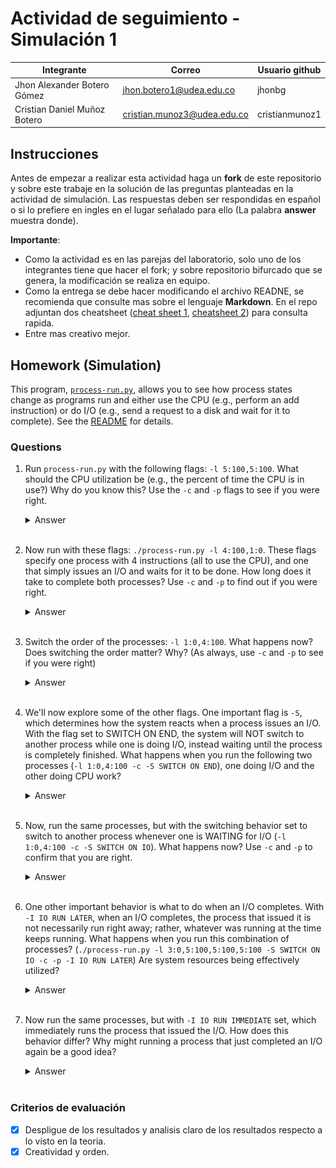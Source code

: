 # Actividad de seguimiento - Simulación 1

|Integrante|Correo|Usuario github|
|---|---|---|
|Jhon Alexander Botero Gómez|jhon.botero1@udea.edu.co|jhonbg|
|Cristian Daniel Muñoz Botero|cristian.munoz3@udea.edu.co|cristianmunoz1|

## Instrucciones

Antes de empezar a realizar esta actividad haga un **fork** de este repositorio y sobre este trabaje en la solución de las preguntas planteadas en la actividad de simulación. Las respuestas deben ser respondidas en español o si lo prefiere en ingles en el lugar señalado para ello (La palabra **answer** muestra donde).

**Importante**:
* Como la actividad es en las parejas del laboratorio, solo uno de los integrantes tiene que hacer el fork; y sobre repositorio bifurcado que se genera, la modificación se realiza en equipo.
* Como la entrega se debe hacer modificando el archivo READNE, se recomienda que consulte mas sobre el lenguaje **Markdown**. En el repo adjuntan dos cheatsheet ([cheat sheet 1](Markdown_Cheat_Sheet.pdf), [cheatsheet 2](markdown-cheatsheet.pdf)) para consulta rapida.
* Entre mas creativo mejor.

## Homework (Simulation)

This program, [`process-run.py`](process-run.py), allows you to see how process states change as programs run and either use the CPU (e.g., perform an add instruction) or do I/O (e.g., send a request to a disk and wait for it to complete). See the [README](https://github.com/remzi-arpacidusseau/ostep-homework/blob/master/cpu-intro/README.md) for details.

### Questions

1. Run `process-run.py` with the following flags: `-l 5:100,5:100`. What should the CPU utilization be (e.g., the percent of time the CPU is in use?) Why do you know this? Use the `-c` and `-p` flags to see if you were right.
   
   <details>
   <summary>Answer</summary>
   La CPU se utiliza el 100% del tiempo, porque los 2 procesos tienen 5 instrucciones cada uno. Cada instrucción tiene 100% de probabilidades de ser de CPU. Por lo tanto las 10 instrucciones en total que se ejecutan son todas en CPU. **100%**
   
    ![Ejecución del primer comando](img/01-img.png)
   </details>
   <br>

2. Now run with these flags: `./process-run.py -l 4:100,1:0`. These flags specify one process with 4 instructions (all to use the CPU), and one that simply issues an I/O and waits for it to be done. How long does it take to complete both processes? Use `-c` and `-p` to find out if you were right. 
   
   <details>
   <summary>Answer</summary>
   Se demora un tiempo de 11 unidades de tiempo para terminar ambos procesos. Se puede notar que el primer proceso termina en la unidad 4 de tiempo. Y el otro proceso con su llamada a I/O termina en la unidad 11 de tiempo. En la misma salida del comando está el tiempo total de ejecución. 
   
    ![Ejecución del segundo comando](img/02-img.png)
   </details>
   <br>

3. Switch the order of the processes: `-l 1:0,4:100`. What happens now? Does switching the order matter? Why? (As always, use `-c` and `-p` to see if you were right)
   
   <details>
   <summary>Answer</summary>
    Se demora menos tiempo ya que como se llama primero el proceso que usa I/O, mientras este está en estado bloked, el otro que usa solo CPU puede entrar a ejecutarse ahorrando así tiempo. Anteriormente se sumaban los tiempos totales de cada proceso, acá mientras está bloqueado el proceso 1, puede irse ejecutando el proceso 2. Reduciendo el tiempo total a 7 unidades de tiempo. 

   ![Ejecución del comando 3](img/03-img.png) 
   </details>
   <br>

4. We'll now explore some of the other flags. One important flag is `-S`, which determines how the system reacts when a process issues an I/O. With the flag set to SWITCH ON END, the system will NOT switch to another process while one is doing I/O, instead waiting until the process is completely finished. What happens when you run the following two processes (`-l 1:0,4:100 -c -S SWITCH ON END`), one doing I/O and the other doing CPU work?
   
   <details>
   <summary>Answer</summary>
    La flag SWITCH ON END no permite que el proceso de 4 instrucciones de CPU no entre hasta que el proceso que ejecuta una I/O termine completamente. Sigue estando en estado READY aún así la CPU esté libre. Por lo tanto, el tiempo de ejecución sigue siendo 11. Como en el caso de la pregunta 2.

   ![Ejecución del comando 4](img/04-img.png)
   </details>
   <br>

5. Now, run the same processes, but with the switching behavior set to switch to another process whenever one is WAITING for I/O (`-l 1:0,4:100 -c -S SWITCH ON IO`). What happens now? Use `-c` and `-p` to confirm that you are right.
   
   <details>
   <summary>Answer</summary>
    La flag de SWITCH_ON_IO permite entonces que cuando el proceso 1 entre en I/O, y está bloqueado, el proceso 2 entra a la CPU. Se hace el switch de procesos aprovechando el tiempo que el proceso 1 está bloqueado. Esto permite bajar el tiempo de ejecución a 7, siendo similar a la pregunta 3.

   ![Ejecución del comando 5](img/05-img.png)
   </details>
   <br>

6. One other important behavior is what to do when an I/O completes. With `-I IO RUN LATER`, when an I/O completes, the process that issued it is not necessarily run right away; rather, whatever was running at the time keeps running. What happens when you run this combination of processes? (`./process-run.py -l 3:0,5:100,5:100,5:100 -S SWITCH ON IO -c -p -I IO RUN LATER`) Are system resources being effectively utilized?
   
   <details>
   <summary>Answer</summary>
   Sucede que el proceso de I/O espera a que lo demas termine su turno para ejecutarse y el sistema no hace un uso eficientes de sus recursos ya que mientras que corre el I/O la cpu queda sola este tiempo se podria aprovechar corriendo los procesos 2 y 3 mientra corre I/O.

   ![Ejecución del comando5](img/06-img.jpg)
   </details>
   <br>

7. Now run the same processes, but with `-I IO RUN IMMEDIATE` set, which immediately runs the process that issued the I/O. How does this behavior differ? Why might running a process that just completed an I/O again be a good idea?
   
   <details>
   <summary>Answer</summary>
   Coloque aqui su respuerta
   </details>
   <br>


### Criterios de evaluación
- [x] Despligue de los resultados y analisis claro de los resultados respecto a lo visto en la teoria.
- [x] Creatividad y orden.
